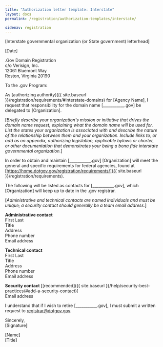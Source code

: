 ```yaml
---
title: "Authorization letter template: Interstate"
layout: docs
permalink: /registration/authorization-templates/interstate/

sidenav: registration
---
```


[Interstate governmental organization (or State government) letterhead]

[Date]

.Gov Domain Registration\
c/o Verisign, Inc.\
12061 Bluemont Way\
Reston, Virginia 20190

To the .gov Program:

As [authorizing authority]({{ site.baseurl }}/registration/requirements/#interstate-domains) for [Agency Name], I request that responsibility for the domain name [\_\_\_\_\_\_\_\_\_\_\_.gov] be delegated to [Organization].

[*Briefly describe your organization's mission or initiative that drives the domain name request, explaining what the domain name will be used for. List the states your organization is associated with and describe the nature of the relationship between them and your organization. Include links to, or add as an appendix, authorizing legislation, applicable bylaws or charter, or other documentation that demonstrates your being a bona fide interstate governmental organization.*]

In order to obtain and maintain [\_\_\_\_\_\_\_\_\_\_\_.gov] [Organization] will meet the general and specific requirements for federal agencies, found at [https://home.dotgov.gov/registration/requirements/]({{ site.baseurl }}/registration/requirements).

The following will be listed as contacts for [\_\_\_\_\_\_\_\_\_\_\_.gov], which [Organization] will keep up to date in the .gov registrar.

[*Administrative and technical contacts are named individuals and must be unique; a security contact should generally be a team email address.*]

**Administrative contact**\
First Last\
Title\
Address\
Phone number\
Email address

**Technical contact**\
First Last\
Title\
Address\
Phone number\
Email address

**Security contact** [[recommended]({{ site.baseurl }}/help/security-best-practices/#add-a-security-contact)]\
Email address

I understand that if I wish to retire [\_\_\_\_\_\_\_\_\_\_\_.gov], I must submit a written request to <registrar@dotgov.gov>.

Sincerely,\
[Signature]

[Name]\
[Title]
